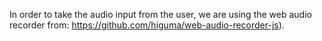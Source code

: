 In order to take the audio input from the user, we are using the web audio recorder from:
https://github.com/higuma/web-audio-recorder-js).
